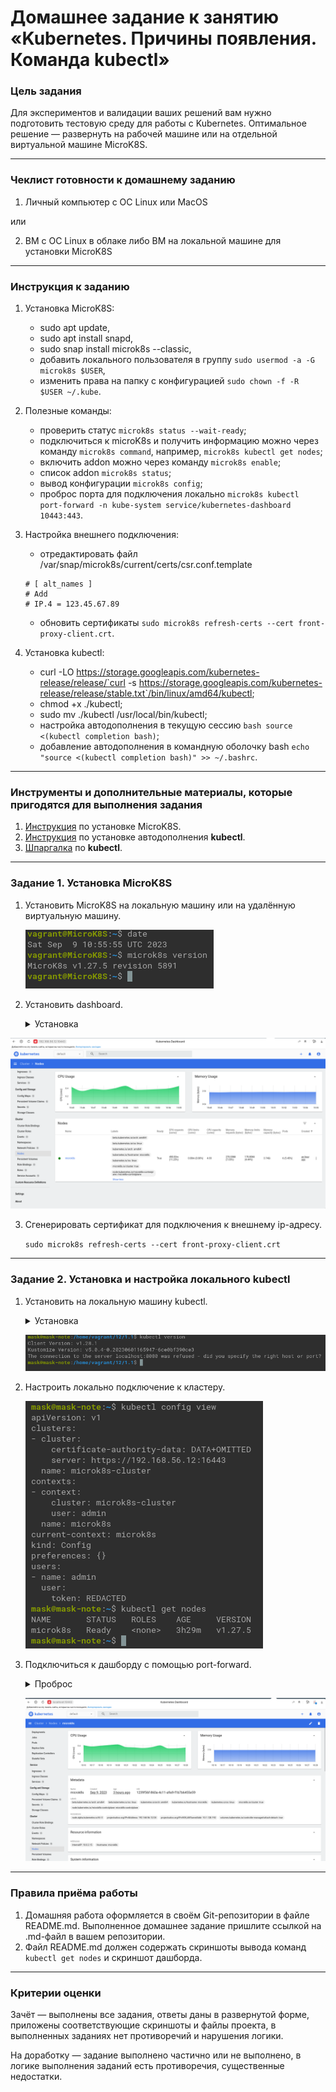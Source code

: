 # Домашнее задание к занятию «Kubernetes. Причины появления. Команда kubectl»

### Цель задания

Для экспериментов и валидации ваших решений вам нужно подготовить тестовую среду для работы с Kubernetes. Оптимальное решение — развернуть на рабочей машине или на отдельной виртуальной машине MicroK8S.

------

### Чеклист готовности к домашнему заданию

1. Личный компьютер с ОС Linux или MacOS 

или

2. ВМ c ОС Linux в облаке либо ВМ на локальной машине для установки MicroK8S  

------

### Инструкция к заданию

1. Установка MicroK8S:
    - sudo apt update,
    - sudo apt install snapd,
    - sudo snap install microk8s --classic,
    - добавить локального пользователя в группу `sudo usermod -a -G microk8s $USER`,
    - изменить права на папку с конфигурацией `sudo chown -f -R $USER ~/.kube`.

2. Полезные команды:
    - проверить статус `microk8s status --wait-ready`;
    - подключиться к microK8s и получить информацию можно через команду `microk8s command`, например, `microk8s kubectl get nodes`;
    - включить addon можно через команду `microk8s enable`; 
    - список addon `microk8s status`;
    - вывод конфигурации `microk8s config`;
    - проброс порта для подключения локально `microk8s kubectl port-forward -n kube-system service/kubernetes-dashboard 10443:443`.

3. Настройка внешнего подключения:
    - отредактировать файл /var/snap/microk8s/current/certs/csr.conf.template
    ```shell
    # [ alt_names ]
    # Add
    # IP.4 = 123.45.67.89
    ```
    - обновить сертификаты `sudo microk8s refresh-certs --cert front-proxy-client.crt`.

4. Установка kubectl:
    - curl -LO https://storage.googleapis.com/kubernetes-release/release/`curl -s https://storage.googleapis.com/kubernetes-release/release/stable.txt`/bin/linux/amd64/kubectl;
    - chmod +x ./kubectl;
    - sudo mv ./kubectl /usr/local/bin/kubectl;
    - настройка автодополнения в текущую сессию `bash source <(kubectl completion bash)`;
    - добавление автодополнения в командную оболочку bash `echo "source <(kubectl completion bash)" >> ~/.bashrc`.

------

### Инструменты и дополнительные материалы, которые пригодятся для выполнения задания

1. [Инструкция](https://microk8s.io/docs/getting-started) по установке MicroK8S.
2. [Инструкция](https://kubernetes.io/ru/docs/reference/kubectl/cheatsheet/#bash) по установке автодополнения **kubectl**.
3. [Шпаргалка](https://kubernetes.io/ru/docs/reference/kubectl/cheatsheet/) по **kubectl**.

------

### Задание 1. Установка MicroK8S

1. Установить MicroK8S на локальную машину или на удалённую виртуальную машину.
 
   ![1.1](img/1.1.png)

2. Установить dashboard.
   <details><summary>Установка</summary>
      
      ```commandline
      microk8s enable dashboard
      microk8s kubectl describe secret -n kube-system microk8s-dashboard-token
      #Показать токен
      microk8s kubectl get secret microk8s-dashboard-token  -n kube-system -o jsonpath={".data.token"} | base64 -d
      #Проброс 
      microk8s kubectl port-forward -n kube-system service/kubernetes-dashboard 10443:443 --address='0.0.0.0'
      ```
      
   </details>

![1.2](img/dasboards.png)   

3. Сгенерировать сертификат для подключения к внешнему ip-адресу.

   `sudo microk8s refresh-certs --cert front-proxy-client.crt`

------

### Задание 2. Установка и настройка локального kubectl
1. Установить на локальную машину kubectl.

   <details><summary>Установка</summary>

   ```commandline
   curl -LO https://storage.googleapis.com/kubernetes-release/release/`curl -s https://storage.googleapis.com/kubernetes-release/release/stable.txt`/bin/linux/amd64/kubectl
   chmod +x ./kubectl
   sudo mv ./kubectl /usr/local/bin/kubectl
   source <(kubectl completion bash)
   echo "source <(kubectl completion bash)" >> ~/.bashrc
   ```
   </details>

   ![2.1](img/2.1.png)

2. Настроить локально подключение к кластеру.

   ![conf](img/2.2.png)
3. Подключиться к дашборду с помощью port-forward.

   <details><summary>Проброс</summary>
      
      ```commandline
      #Показать токен
      microk8s kubectl get secret microk8s-dashboard-token  -n kube-system -o jsonpath={".data.token"} | base64 -d
      #Проброс 
      microk8s kubectl port-forward -n kube-system service/kubernetes-dashboard 10443:443 --address='0.0.0.0'
      ```
      
   </details>

   ![dash_local](img/dash_local.png)
   
------

### Правила приёма работы

1. Домашняя работа оформляется в своём Git-репозитории в файле README.md. Выполненное домашнее задание пришлите ссылкой на .md-файл в вашем репозитории.
2. Файл README.md должен содержать скриншоты вывода команд `kubectl get nodes` и скриншот дашборда.

------

### Критерии оценки
Зачёт — выполнены все задания, ответы даны в развернутой форме, приложены соответствующие скриншоты и файлы проекта, в выполненных заданиях нет противоречий и нарушения логики.

На доработку — задание выполнено частично или не выполнено, в логике выполнения заданий есть противоречия, существенные недостатки.
